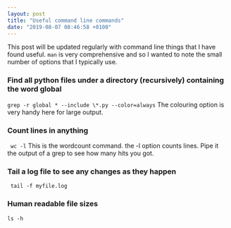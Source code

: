 ```yaml
---
layout: post
title: "Useful command line commands"
date: "2019-08-07 08:46:58 +0100"
---
```


This post will be updated regularly with command line things that I have found useful. ```man``` is very comprehensive and so I wanted to note the small number of options that I typically use.

### Find all python files under a directory (recursively) containing the word global

```grep -r global * --include \*.py --color=always```
The colouring option is very handy here for large output.

### Count lines in anything
``` wc -l```
This is the wordcount command. the -l option counts lines. Pipe it the output of a grep to see how many hits you got.

### Tail a log file to see any changes as they happen
``` tail -f myfile.log```

### Human readable file sizes
```ls -h```
